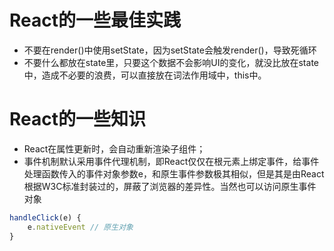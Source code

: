# React的一些最佳实践
- 不要在render()中使用setState，因为setState会触发render()，导致死循环
- 不要什么都放在state里，只要这个数据不会影响UI的变化，就没比放在state中，造成不必要的浪费，可以直接放在词法作用域中，this中。


# React的一些知识
- React在属性更新时，会自动重新渲染子组件；
- 事件机制默认采用事件代理机制，即React仅仅在根元素上绑定事件，给事件处理函数传入的事件对象参数e，和原生事件参数极其相似，但是其是由React根据W3C标准封装过的，屏蔽了浏览器的差异性。当然也可以访问原生事件对象
```javascript
handleClick(e) {
    e.nativeEvent // 原生对象
}
```
